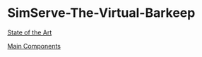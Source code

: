 # SimServe-The-Virtual-Barkeep

[State of the Art](https://docs.google.com/document/d/17PZU84mAhIYcs5OrX3Jng2ADcTH_aUarDcl0sJYWb0Q/edit?usp=sharing)

[Main Components](https://docs.google.com/document/d/1cYwQ8vNaLrXBm09xCY2ceIIBA-a_icrsZICk26wSWFc/edit?usp=sharing)
